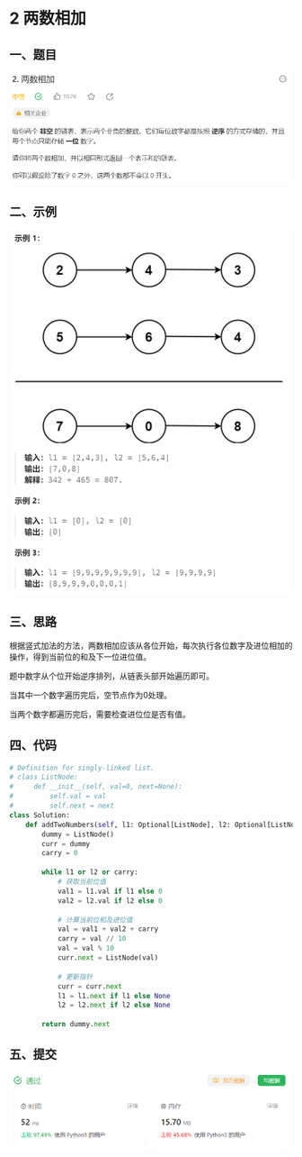 # 2 两数相加

## 一、题目

![image-20231105102311676](./assets/image-20231105102311676.png)



## 二、示例

![image-20231105102334733](./assets/image-20231105102334733.png)



## 三、思路

根据竖式加法的方法，两数相加应该从各位开始，每次执行各位数字及进位相加的操作，得到当前位的和及下一位进位值。

题中数字从个位开始逆序排列，从链表头部开始遍历即可。

当其中一个数字遍历完后，空节点作为0处理。

当两个数字都遍历完后，需要检查进位位是否有值。



## 四、代码

```python
# Definition for singly-linked list.
# class ListNode:
#     def __init__(self, val=0, next=None):
#         self.val = val
#         self.next = next
class Solution:
    def addTwoNumbers(self, l1: Optional[ListNode], l2: Optional[ListNode]) -> Optional[ListNode]:
        dummy = ListNode()
        curr = dummy
        carry = 0

        while l1 or l2 or carry:
            # 获取当前位值
            val1 = l1.val if l1 else 0
            val2 = l2.val if l2 else 0

            # 计算当前位和及进位值
            val = val1 + val2 + carry
            carry = val // 10
            val = val % 10
            curr.next = ListNode(val)

            # 更新指针
            curr = curr.next
            l1 = l1.next if l1 else None
            l2 = l2.next if l2 else None

        return dummy.next
```



## 五、提交

![image-20231105103632658](./assets/image-20231105103632658.png)